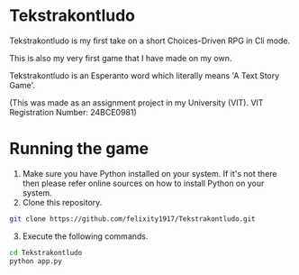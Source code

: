 # Tekstrakontludo
Tekstrakontludo is my first take on a short Choices-Driven RPG in Cli mode.

This is also my very first game that I have made on my own.

Tekstrakontludo is an Esperanto word which literally means 'A Text Story Game'.

(This was made as an assignment project in my University (VIT). VIT Registration Number: 24BCE0981)

# Running the game

1. Make sure you have Python installed on your system. If it's not there then please refer online sources on how to install Python on your system.
2. Clone this repository.
``` sh
git clone https://github.com/felixity1917/Tekstrakontludo.git
```
3. Execute the following commands.
``` sh
cd Tekstrakontludo
python app.py
```
